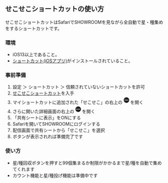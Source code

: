 ## せこせこショートカットの使い方

せこせこショートカットはSafariでSHOWROOMを見ながら全自動で星・種集めをするショートカットです。

### 環境

- iOS13以上であること。
- [ショートカット(iOSアプリ)](https://apps.apple.com/jp/app/%E3%82%B7%E3%83%A7%E3%83%BC%E3%83%88%E3%82%AB%E3%83%83%E3%83%88/id1462947752)がインストールされていること。


### 事前準備

1. 設定 ＞ ショートカット ＞ 信頼されていないショートカットを許可
1. [せこせこショートカット](https://www.icloud.com/shortcuts/ecdcae6eea27449b88b73ee8d3824d6d)を入手
1. マイショートカットに追加された「せこせこ」の右上の<img src="menu.png" width="25px" style="border:0; box-shadow:0px 0px; margin:0;">を開く
1. さらに開いた詳細画面の右上の<img src="menu.png" width="25px" style="border:0; box-shadow:0px 0px; margin:0;">を開く
1. 「共有シートに表示」をONにする
1. Safariを開いてSHOWROOMにログインする
1. 配信画面で共有シートから「せこせこ」を選択
1. ボタンが表示されれば準備完了です

### 使い方

- 星/種回収ボタンを押すと99個集まるか制限がかかるまで星/種を自動で集めてくれます
- カウント機能と星/種投げ機能は準備中です

